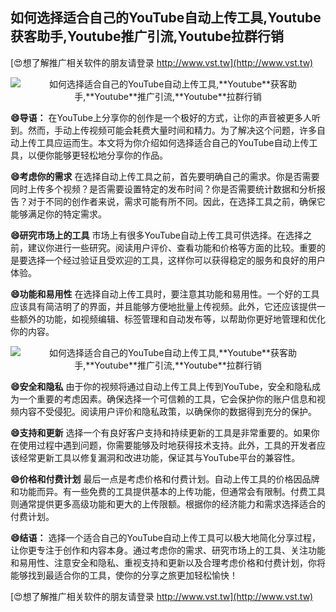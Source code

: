 ## **如何选择适合自己的YouTube自动上传工具,**Youtube**获客助手,**Youtube**推广引流,**Youtube**拉群行销**

[😍想了解推广相关软件的朋友请登录 http://www.vst.tw](http://www.vst.tw)

 <center><img src="https://vst.tw/MP4/tuiguang/png/3.png" alt="如何选择适合自己的YouTube自动上传工具,**Youtube**获客助手,**Youtube**推广引流,**Youtube**拉群行销"></center>

**😄导语：**
在YouTube上分享你的创作是一个极好的方式，让你的声音被更多人听到。然而，手动上传视频可能会耗费大量时间和精力。为了解决这个问题，许多自动上传工具应运而生。本文将为你介绍如何选择适合自己的YouTube自动上传工具，以便你能够更轻松地分享你的作品。

**😄考虑你的需求**
在选择自动上传工具之前，首先要明确自己的需求。你是否需要同时上传多个视频？是否需要设置特定的发布时间？你是否需要统计数据和分析报告？对于不同的创作者来说，需求可能有所不同。因此，在选择工具之前，确保它能够满足你的特定需求。

**😄研究市场上的工具**
市场上有很多YouTube自动上传工具可供选择。在选择之前，建议你进行一些研究。阅读用户评价、查看功能和价格等方面的比较。重要的是要选择一个经过验证且受欢迎的工具，这样你可以获得稳定的服务和良好的用户体验。

**😄功能和易用性**
在选择自动上传工具时，要注意其功能和易用性。一个好的工具应该具有简洁明了的界面，并且能够方便地批量上传视频。此外，它还应该提供一些额外的功能，如视频编辑、标签管理和自动发布等，以帮助你更好地管理和优化你的内容。

 <center><img src="https://vst.tw/MP4/tuiguang/png/6.png" alt="如何选择适合自己的YouTube自动上传工具,**Youtube**获客助手,**Youtube**推广引流,**Youtube**拉群行销"></center>

**😄安全和隐私**
由于你的视频将通过自动上传工具上传到YouTube，安全和隐私成为一个重要的考虑因素。确保选择一个可信赖的工具，它会保护你的账户信息和视频内容不受侵犯。阅读用户评价和隐私政策，以确保你的数据得到充分的保护。

**😄支持和更新**
选择一个有良好客户支持和持续更新的工具是非常重要的。如果你在使用过程中遇到问题，你需要能够及时地获得技术支持。此外，工具的开发者应该经常更新工具以修复漏洞和改进功能，保证其与YouTube平台的兼容性。

**😄价格和付费计划**
最后一点是考虑价格和付费计划。自动上传工具的价格因品牌和功能而异。有一些免费的工具提供基本的上传功能，但通常会有限制。付费工具则通常提供更多高级功能和更大的上传限额。根据你的经济能力和需求选择适合的付费计划。

**😄结语：**
选择一个适合自己的YouTube自动上传工具可以极大地简化分享过程，让你更专注于创作和内容本身。通过考虑你的需求、研究市场上的工具、关注功能和易用性、注意安全和隐私、重视支持和更新以及合理考虑价格和付费计划，你将能够找到最适合你的工具，使你的分享之旅更加轻松愉快！

[😍想了解推广相关软件的朋友请登录 http://www.vst.tw](http://www.vst.tw)



